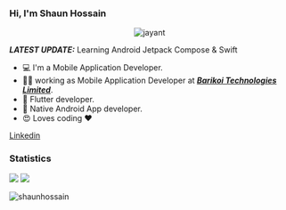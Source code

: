 ### Hi, I'm Shaun Hossain
<p align="center"> <img src="https://komarev.com/ghpvc/?username=shaunhossain" alt="jayant" /> </p>

_**LATEST UPDATE:**_ Learning  Android Jetpack Compose & Swift

- 💻 I'm a Mobile Application Developer.
- 👨‍💻 working as Mobile Application Developer at ***<a href="https://www.barikoi.com/">Barikoi Technologies Limited</a>***.
- 📱 Flutter developer.
- 📱 Native Android App developer.
- 😍 Loves coding ❤️

<a href="https://www.linkedin.com/in/shaunhossain/"> Linkedin </a>
### Statistics
<img src="https://github-readme-stats.vercel.app/api/top-langs/?username=shaunhossain&theme=dark&hide_langs_below=1" />
<img src="https://github-readme-stats.vercel.app/api?username=shaunhossain&&show_icons=true&title_color=ffffff&icon_color=a4c639&text_color=daf7dc&bg_color=151515">
<p><img align="center" src="https://github-readme-streak-stats.herokuapp.com/?user=shaunhossain&" alt="shaunhossain"/></p>


<!-- <img src="https://github-readme-stats.vercel.app/api?username=shaunhossain&&show_icons=true&title_color=161239&icon_color=150829&text_color=692ACF&bg_color=ffffff">

<img align="center" src="https://github-readme-stats.vercel.app/api/top-langs/?username=shaunhossain&theme=black-blue" alt="nameisshaunhossain"/> -->

